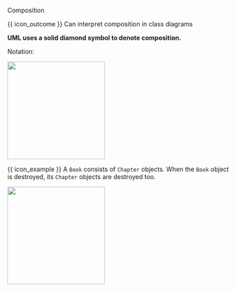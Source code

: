 <span id="title">Composition</span>

<span id="prereqs"></span>

<span id="outcomes">{{ icon_outcome }} Can interpret composition in class diagrams</span>

<div id="body">

**UML uses a solid diamond symbol to denote composition.**

Notation:

<img src="{{baseUrl}}/uml/classDiagrams/composition/what/images/notation.png" width="220" />
<p/>

<box>

{{ icon_example }} A `Book` consists of `Chapter` objects. When the `Book` object is destroyed, its `Chapter` objects are destroyed too.

<img src="{{baseUrl}}/uml/classDiagrams/composition/what/images/bookChapter.png" width="220" />
<p/>

</box>

</div>

<div id="extras">
</div>